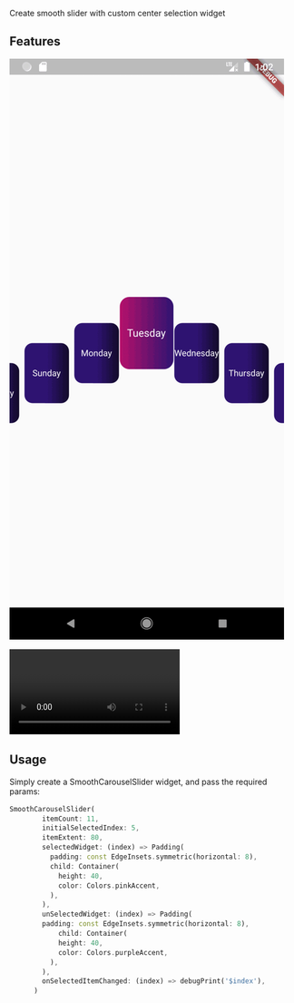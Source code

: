 

Create smooth slider with custom center selection widget 

## Features


![alt text](https://raw.githubusercontent.com/sarah-Alraheb1995/SmoothCarouselSlider/master/screenshot/smooth-carousel.gif?raw=true)


![alt text](https://raw.githubusercontent.com/sarah-Alraheb1995/SmoothCarouselSlider/master/screenshot/video.mp4?raw=true)

## Usage

Simply create a SmoothCarouselSlider widget, and pass the required params:

```dart
SmoothCarouselSlider(
        itemCount: 11,
        initialSelectedIndex: 5,
        itemExtent: 80,
        selectedWidget: (index) => Padding(
          padding: const EdgeInsets.symmetric(horizontal: 8),
          child: Container(
            height: 40,
            color: Colors.pinkAccent,
          ),
        ),
        unSelectedWidget: (index) => Padding(
        padding: const EdgeInsets.symmetric(horizontal: 8),
            child: Container(
            height: 40,
            color: Colors.purpleAccent,
          ),
        ),
        onSelectedItemChanged: (index) => debugPrint('$index'),
      )

```

